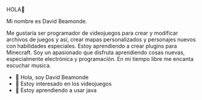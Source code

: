 
HOLA👋

Mi nombre es David Beamonde.

Me gustaría ser programador de videojuegos para crear y modificar archivos de juegos y así, crear mapas personalizados y personajes nuevos con habilidades especiales.
Estoy aprendiendo a crear plugins para Minecraft.
Soy un apasionado que disfruta aprendiendo cosas nuevas, especialmente electrónica y programación. En mi tiempo libre me encanta escuchar musica.

- 👋 Hola, soy David Beamonde
- 👀 Estoy interesado en los videojuegos
- 🌱 Estoy aprendiendo a usar java


<!---
BEAMONDO/BEAMONDO is a ✨ special ✨ repository because its `README.md` (this file) appears on your GitHub profile.
You can click the Preview link to take a look at your changes.

- 📫 Si quieres mis servicios contactame en mi gmail: davidbeamonde2004@gmail.com
--->
